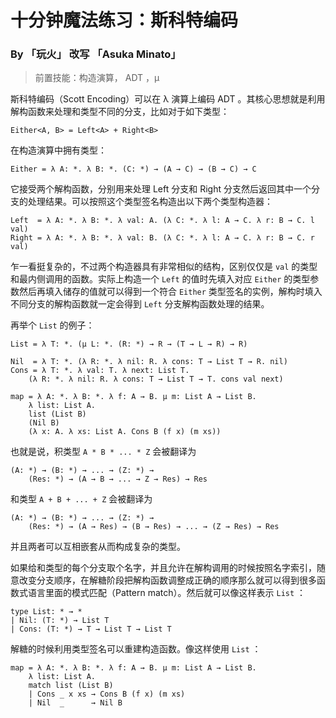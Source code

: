 # 十分钟魔法练习：斯科特编码

### By 「玩火」 改写 「Asuka Minato」

> 前置技能：构造演算， ADT ，μ

斯科特编码（Scott Encoding）可以在 λ 演算上编码 ADT 。其核心思想就是利用解构函数来处理和类型不同的分支，比如对于如下类型：

```
Either<A, B> = Left<A> + Right<B>
```

在构造演算中拥有类型：

```
Either = λ A: *. λ B: *. (C: *) → (A → C) → (B → C) → C
```

它接受两个解构函数，分别用来处理 Left 分支和 Right 分支然后返回其中一个分支的处理结果。可以按照这个类型签名构造出以下两个类型构造器：

```
Left  = λ A: *. λ B: *. λ val: A. (λ C: *. λ l: A → C. λ r: B → C. l val)
Right = λ A: *. λ B: *. λ val: B. (λ C: *. λ l: A → C. λ r: B → C. r val)
```

乍一看挺复杂的，不过两个构造器具有非常相似的结构，区别仅仅是 `val` 的类型和最内侧调用的函数。实际上构造一个 `Left` 的值时先填入对应 `Either` 的类型参数然后再填入储存的值就可以得到一个符合 `Either` 类型签名的实例，解构时填入不同分支的解构函数就一定会得到 `Left` 分支解构函数处理的结果。

再举个 `List` 的例子：

```
List = λ T: *. (μ L: *. (R: *) → R → (T → L → R) → R)

Nil  = λ T: *. (λ R: *. λ nil: R. λ cons: T → List T → R. nil)
Cons = λ T: *. λ val: T. λ next: List T. 
    (λ R: *. λ nil: R. λ cons: T → List T → T. cons val next)

map = λ A: *. λ B: *. λ f: A → B. μ m: List A → List B.
    λ list: List A. 
    list (List B)
    (Nil B)
    (λ x: A. λ xs: List A. Cons B (f x) (m xs))
```

也就是说，积类型 `A * B * ... * Z` 会被翻译为

```
(A: *) → (B: *) → ... → (Z: *) →
    (Res: *) → (A → B → ... → Z → Res) → Res
```

和类型 `A + B + ... + Z` 会被翻译为

```
(A: *) → (B: *) → ... → (Z: *) →
    (Res: *) → (A → Res) → (B → Res) → ... → (Z → Res) → Res
```

并且两者可以互相嵌套从而构成复杂的类型。

如果给和类型的每个分支取个名字，并且允许在解构调用的时候按照名字索引，随意改变分支顺序，在解糖阶段把解构函数调整成正确的顺序那么就可以得到很多函数式语言里面的模式匹配（Pattern match）。然后就可以像这样表示 `List` ：

```
type List: * → * 
| Nil: (T: *) → List T
| Cons: (T: *) → T → List T → List T
```

解糖的时候利用类型签名可以重建构造函数。像这样使用 `List` ：

```
map = λ A: *. λ B: *. λ f: A → B. μ m: List A → List B. 
    λ list: List A. 
    match list (List B)
    | Cons _ x xs → Cons B (f x) (m xs)
    | Nil  _      → Nil B
```


